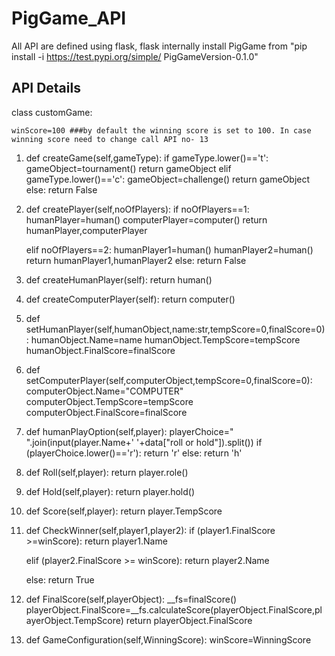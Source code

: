# PigGame_API
All API are defined using flask, flask internally install PigGame from "pip install -i https://test.pypi.org/simple/ PigGameVersion-0.1.0"


API Details
----------------

class customGame:

    winScore=100 ###by default the winning score is set to 100. In case winning score need to change call API no- 13

  1)  def createGame(self,gameType):
        if gameType.lower()=='t':
            gameObject=tournament()
            return gameObject
        elif gameType.lower()=='c':
            gameObject=challenge()
            return gameObject
        else:
            return False

   2) def createPlayer(self,noOfPlayers):
        if noOfPlayers==1:
            humanPlayer=human()
            computerPlayer=computer()
            return humanPlayer,computerPlayer

        elif noOfPlayers==2:
            humanPlayer1=human()
            humanPlayer2=human()
            return humanPlayer1,humanPlayer2
        else:
            return False

   3) def createHumanPlayer(self):
        return human()

   4) def createComputerPlayer(self):
        return computer()

   5) def setHumanPlayer(self,humanObject,name:str,tempScore=0,finalScore=0):
        humanObject.Name=name
        humanObject.TempScore=tempScore
        humanObject.FinalScore=finalScore

   6) def setComputerPlayer(self,computerObject,tempScore=0,finalScore=0):
        computerObject.Name="COMPUTER"
        computerObject.TempScore=tempScore
        computerObject.FinalScore=finalScore

   7) def humanPlayOption(self,player):
        playerChoice=" ".join(input(player.Name+' '+data["roll or hold"]).split())
        if (playerChoice.lower()=='r'):
            return 'r'
        else:
            return 'h'

   8) def Roll(self,player):
        return player.role()

   9) def Hold(self,player):
        return player.hold()

   10) def Score(self,player):
        return player.TempScore

   11) def CheckWinner(self,player1,player2):
        if (player1.FinalScore >=winScore):
            return player1.Name

        elif (player2.FinalScore >= winScore):
            return player2.Name

        else:
            return True

   12) def FinalScore(self,playerObject):
        __fs=finalScore()
        playerObject.FinalScore=__fs.calculateScore(playerObject.FinalScore,playerObject.TempScore)
        return playerObject.FinalScore

   13) def GameConfiguration(self,WinningScore):
        winScore=WinningScore
